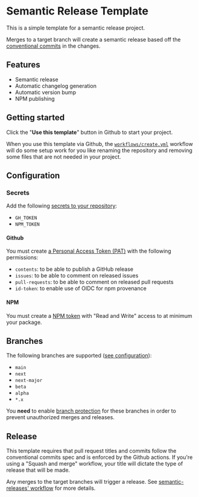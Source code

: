 # Semantic Release Template

This is a simple template for a semantic release project.

Merges to a target branch will create a semantic release based off the [conventional commits](https://www.conventionalcommits.org/en/v1.0.0/) in the changes.

## Features

- Semantic release
- Automatic changelog generation
- Automatic version bump
- NPM publishing

## Getting started

Click the "**Use this template**" button in Github to start your project.

When you use this template via Github, the [`workflows/create.yml`](.github/workflows/create.yml) workflow will do some setup work for you like renaming the repository and removing some files that are not needed in your project.

## Configuration

### Secrets

Add the following [secrets to your repository](https://docs.github.com/en/actions/security-for-github-actions/security-guides/using-secrets-in-github-actions#creating-secrets-for-a-repository):

- `GH_TOKEN`
- `NPM_TOKEN`

#### Github

You must create [a Personal Access Token (PAT)](https://docs.github.com/en/authentication/keeping-your-account-and-data-secure/managing-your-personal-access-tokens#creating-a-fine-grained-personal-access-token) with the following permissions:

- `contents`: to be able to publish a GitHub release
- `issues`: to be able to comment on released issues
- `pull-requests`: to be able to comment on released pull requests
- `id-token`: to enable use of OIDC for npm provenance

#### NPM

You must create a [NPM token](https://docs.npmjs.com/about-access-tokens#about-granular-access-tokens) with "Read and Write" access to at minimum your package.

## Branches

The following branches are supported ([see configuration](https://semantic-release.gitbook.io/semantic-release/usage/configuration#branches)):

- `main`
- `next`
- `next-major`
- `beta`
- `alpha`
- `*.x`

You **need** to enable [branch protection](https://docs.github.com/en/repositories/configuring-branches-and-merges-in-your-repository/managing-protected-branches/about-protected-branches) for these branches in order to prevent unauthorized merges and releases.

## Release

This template requires that pull request titles and commits follow the conventional commits spec and is enforced by the Github actions. If you're using a "Squash and merge" workflow, your title will dictate the type of release that will be made.

Any merges to the target branches will trigger a release. See [semantic-releases' workflow](https://semantic-release.gitbook.io/semantic-release/recipes/release-workflow) for more details.

